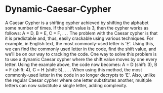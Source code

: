 # Dynamic-Caesar-Cypher

A Caesar Cypher is a shifting cypher achieved by shifting the alphabet some number of times. If the shift value is 3, then the cypher works as follows:
  A = D, 
  B = E, 
  C = F, 
  .
  .
  .
The problem with the Caesar cypher is that it is predictable and, thus, easily crackable using various techniques. For example, in English text, the most commonly-used letter is 'E'. Using this, we can find the commonly used letter in the code, find the shift value, and we'll be on our way to cracking the code.
One way to solve this problem is to use a dynamic Caesar cypher where the shift value moves by one every letter. Using the example above, the code now becomes:
  A = D (shift: 3), 
  B = F (shift: 4), 
  C = H (shift: 5), 
  .
  .
  .
When using this method, the most commonly-used letter in the code in so longer decrypts to 'E'. Also, unlike the regular Caesar cypher where one letter substitutes another, multiple letters can now substitute a single letter, adding complexity.

